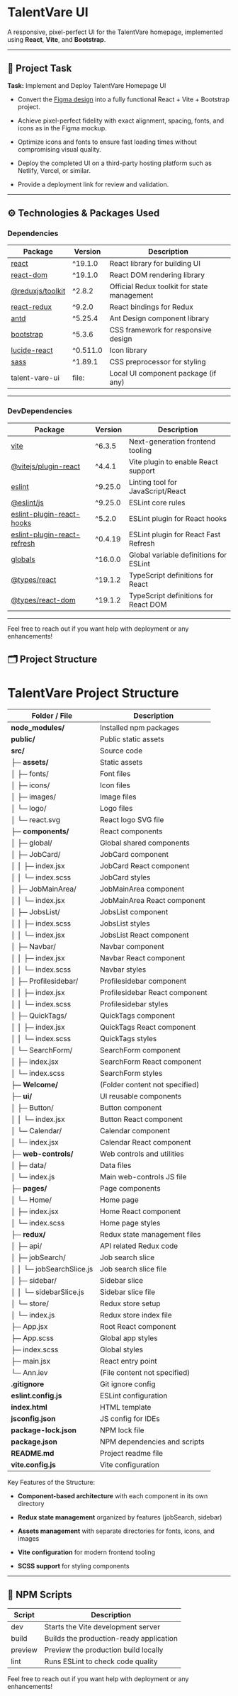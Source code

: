 # TalentVare UI

  

A responsive, pixel-perfect UI for the TalentVare homepage, implemented using **React**, **Vite**, and **Bootstrap**.

  

---

  

## 🎯 Project Task

  

**Task:** Implement and Deploy TalentVare Homepage UI

  

- Convert the [Figma design](https://www.figma.com/design/8IiWesnv0NANUkvnoar4HS/Frontend-Test?node-id=0-1&p=f&t=4pC7SVp4V41O4dzs-0) into a fully functional React + Vite + Bootstrap project.

- Achieve pixel-perfect fidelity with exact alignment, spacing, fonts, and icons as in the Figma mockup.

- Optimize icons and fonts to ensure fast loading times without compromising visual quality.

- Deploy the completed UI on a third-party hosting platform such as Netlify, Vercel, or similar.

- Provide a deployment link for review and validation.

  

---

  

## ⚙️ Technologies & Packages Used

### Dependencies

| Package            | Version   | Description                              |
|--------------------|-----------|------------------------------------------|
| [react](https://reactjs.org/)            | ^19.1.0   | React library for building UI             |
| [react-dom](https://reactjs.org/docs/react-dom.html)        | ^19.1.0   | React DOM rendering library               |
| [@reduxjs/toolkit](https://redux-toolkit.js.org/) | ^2.8.2    | Official Redux toolkit for state management |
| [react-redux](https://react-redux.js.org/)      | ^9.2.0    | React bindings for Redux                  |
| [antd](https://ant.design/)             | ^5.25.4   | Ant Design component library              |
| [bootstrap](https://getbootstrap.com/)        | ^5.3.6    | CSS framework for responsive design      |
| [lucide-react](https://lucide.dev/)     | ^0.511.0  | Icon library                             |
| [sass](https://sass-lang.com/)             | ^1.89.1   | CSS preprocessor for styling              |
| talent-vare-ui   | file:     | Local UI component package (if any)       |

---

### DevDependencies

| Package              | Version   | Description                               |
|----------------------|-----------|-------------------------------------------|
| [vite](https://vitejs.dev/)               | ^6.3.5    | Next-generation frontend tooling          |
| [@vitejs/plugin-react](https://github.com/vitejs/vite-plugin-react) | ^4.4.1  | Vite plugin to enable React support       |
| [eslint](https://eslint.org/)             | ^9.25.0   | Linting tool for JavaScript/React         |
| [@eslint/js](https://eslint.org/docs/latest/use/configure/language-options#eslint-core-rules)         | ^9.25.0   | ESLint core rules                         |
| [eslint-plugin-react-hooks](https://www.npmjs.com/package/eslint-plugin-react-hooks) | ^5.2.0 | ESLint plugin for React hooks             |
| [eslint-plugin-react-refresh](https://www.npmjs.com/package/eslint-plugin-react-refresh) | ^0.4.19 | ESLint plugin for React Fast Refresh      |
| [globals](https://www.npmjs.com/package/globals)            | ^16.0.0   | Global variable definitions for ESLint    |
| [@types/react](https://www.npmjs.com/package/@types/react)       | ^19.1.2   | TypeScript definitions for React          |
| [@types/react-dom](https://www.npmjs.com/package/@types/react-dom)   | ^19.1.2   | TypeScript definitions for React DOM      |

---

Feel free to reach out if you want help with deployment or any enhancements!

## 🗂️ Project Structure

# TalentVare Project Structure

| Folder / File               | Description                     |
|----------------------------|---------------------------------|
| **node_modules/**           | Installed npm packages          |
| **public/**                 | Public static assets            |
| **src/**                   | Source code                    |
| ├─ **assets/**              | Static assets                  |
| │  ├─ fonts/                | Font files                    |
| │  ├─ icons/                | Icon files                    |
| │  ├─ images/               | Image files                   |
| │  └─ logo/                 | Logo files                    |
| │     └─ react.svg          | React logo SVG file           |
| ├─ **components/**          | React components              |
| │  ├─ global/               | Global shared components      |
| │  ├─ JobCard/              | JobCard component             |
| │  │  ├─ index.jsx          | JobCard React component       |
| │  │  └─ index.scss         | JobCard styles                |
| │  ├─ JobMainArea/          | JobMainArea component         |
| │  │  └─ index.jsx          | JobMainArea React component   |
| │  ├─ JobsList/             | JobsList component            |
| │  │  ├─ index.scss         | JobsList styles               |
| │  │  └─ index.jsx          | JobsList React component      |
| │  ├─ Navbar/               | Navbar component              |
| │  │  ├─ index.jsx          | Navbar React component        |
| │  │  └─ index.scss         | Navbar styles                 |
| │  ├─ Profilesidebar/       | Profilesidebar component      |
| │  │  ├─ index.jsx          | Profilesidebar React component|
| │  │  └─ index.scss         | Profilesidebar styles         |
| │  ├─ QuickTags/            | QuickTags component           |
| │  │  ├─ index.jsx          | QuickTags React component     |
| │  │  └─ index.scss         | QuickTags styles              |
| │  └─ SearchForm/           | SearchForm component          |
| │     ├─ index.jsx          | SearchForm React component    |
| │     └─ index.scss         | SearchForm styles             |
| ├─ **Welcome/**             | (Folder content not specified)|
| ├─ **ui/**                  | UI reusable components        |
| │  ├─ Button/               | Button component              |
| │  │  └─ index.jsx          | Button React component        |
| │  └─ Calendar/             | Calendar component            |
| │     └─ index.jsx          | Calendar React component      |
| ├─ **web-controls/**        | Web controls and utilities    |
| │  ├─ data/                 | Data files                   |
| │  └─ index.js              | Main web-controls JS file     |
| ├─ **pages/**               | Page components               |
| │  └─ Home/                 | Home page                    |
| │     ├─ index.jsx          | Home React component          |
| │     └─ index.scss         | Home page styles              |
| ├─ **redux/**               | Redux state management files  |
| │  ├─ api/                  | API related Redux code        |
| │  ├─ jobSearch/            | Job search slice              |
| │  │  └─ jobSearchSlice.js  | Job search slice file         |
| │  ├─ sidebar/              | Sidebar slice                 |
| │  │  └─ sidebarSlice.js    | Sidebar slice file            |
| │  └─ store/                | Redux store setup             |
| │     └─ index.js           | Redux store index file        |
| ├─ App.jsx                  | Root React component          |
| ├─ App.scss                 | Global app styles             |
| ├─ index.scss               | Global styles                 |
| ├─ main.jsx                 | React entry point             |
| └─ Ann.iev                  | (File content not specified)  |
| **.gitignore**              | Git ignore config             |
| **eslint.config.js**        | ESLint configuration          |
| **index.html**              | HTML template                 |
| **jsconfig.json**           | JS config for IDEs            |
| **package-lock.json**       | NPM lock file                 |
| **package.json**            | NPM dependencies and scripts |
| **README.md**               | Project readme file           |
| **vite.config.js**          | Vite configuration            |

Key Features of the Structure:

-  **Component-based architecture** with each component in its own directory

-  **Redux state management** organized by features (jobSearch, sidebar)

-  **Assets management** with separate directories for fonts, icons, and images

-  **Vite configuration** for modern frontend tooling

-  **SCSS support** for styling components

---

## 🚀 NPM Scripts

| Script     | Description                             |
|------------|-----------------------------------------|
| dev      | Starts the Vite development server      |
| build    | Builds the production-ready application |
| preview  | Preview the production build locally    |
| lint     | Runs ESLint to check code quality       |

Feel free to reach out if you want help with deployment or any enhancements!
